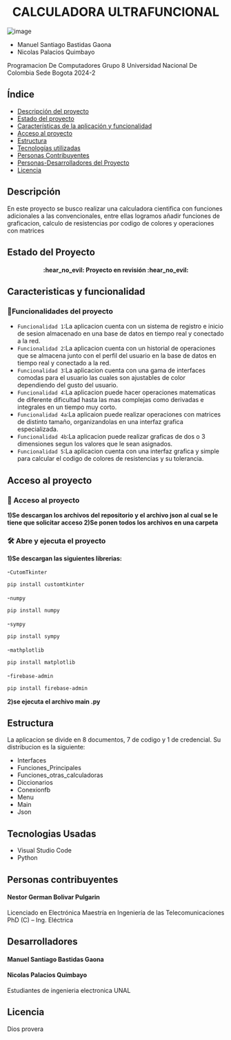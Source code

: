 <h1 align="center"> CALCULADORA ULTRAFUNCIONAL </h1>

![image](https://github.com/user-attachments/assets/7fa5af13-bc89-4874-bd87-1bb0d8b2a42c)

- Manuel Santiago Bastidas Gaona 
- Nicolas Palacios Quimbayo 

Programacion De Computadores 
Grupo 8 
Universidad Nacional De Colombia Sede Bogota
2024-2

## Índice

* [Descripción del proyecto](#descripción)
* [Estado del proyecto](#estado-del-proyecto)
* [Características de la aplicación y funcionalidad](#características-y-funcionalidad)
* [Acceso al proyecto](#acceso-al-proyecto)
* [Estructura](#estructura)
* [Tecnologías utilizadas](#tecnologías-usadas)
* [Personas Contribuyentes](#personas-contribuyentes)
* [Personas-Desarrolladores del Proyecto](#desarrolladores)
* [Licencia](#licencia)

## Descripción

En este proyecto se busco realizar una calculadora cientifica con funciones adicionales a las convencionales, entre ellas logramos añadir funciones de graficacion, calculo de resistencias por codigo de colores y operaciones con matrices

## Estado del Proyecto

<h4 align="center">
:hear_no_evil: Proyecto en revisión :hear_no_evil:
</h4>

## Caracteristicas y funcionalidad

### :hammer:Funcionalidades del proyecto
- `Funcionalidad 1`:La aplicacion cuenta con un sistema de registro e inicio de sesion almacenado en una base de datos en tiempo real y conectado a la red.
- `Funcionalidad 2`:La aplicacion cuenta con un historial de operaciones que se almacena junto con el perfil del usuario en la base de datos en tiempo real y conectado a la red.
- `Funcionalidad 3`:La aplicacion cuenta con una gama de interfaces comodas para el usuario las cuales son ajustables de color dependiendo del gusto del usuario.
- `Funcionalidad 4`:La aplicacion puede hacer operaciones matematicas de diferente dificultad hasta las mas complejas como derivadas e integrales en un tiempo muy corto.
- `Funcionalidad 4a`:La aplicaion puede realizar operaciones con matrices de distinto tamaño, organizandolas en una interfaz grafica especializada.
- `Funcionalidad 4b`:La aplicacion puede realizar graficas de dos o 3 dimensiones segun los valores que le sean asignados.
-  `Funcionalidad 5`:La aplicacion cuenta con una interfaz grafica y simple para calcular el codigo de colores de resistencias y su tolerancia.

## Acceso al proyecto

### 📁 Acceso al proyecto

**1)Se descargan los archivos del repositorio y el archivo json al cual se le tiene que solicitar acceso
2)Se ponen todos los archivos en una carpeta**

### 🛠️ Abre y ejecuta el proyecto

**1)Se descargan las siguientes librerias:** 

-`CutomTkinter`
```bash
pip install customtkinter
```

-`numpy`
```bash
pip install numpy
```

-`sympy`
```bash
pip install sympy
```

-`mathplotlib`
```bash
pip install matplotlib
```
-`firebase-admin`
```bash
pip install firebase-admin
```
**2)se ejecuta el archivo main .py**


## Estructura

La aplicacion se divide en 8 documentos, 7 de codigo y 1 de credencial. Su distribucion es la siguiente:

* Interfaces
* Funciones_Principales
* Funciones_otras_calculadoras
* Diccionarios
* Conexionfb
* Menu
* Main
* Json

## Tecnologias Usadas

+ Visual Studio Code 
+ Python

## Personas contribuyentes

#### Nestor German Bolivar Pulgarin
Licenciado en Electrónica
Maestría en Ingeniería de las Telecomunicaciones
PhD (C) –  Ing. Eléctrica

## Desarrolladores
 #### Manuel Santiago Bastidas Gaona
 #### Nicolas Palacios Quimbayo
 Estudiantes de ingenieria electronica UNAL
 
## Licencia

Dios provera



